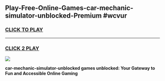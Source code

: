 
## Play-Free-Online-Games-car-mechanic-simulator-unblocked-Premium #wcvur
<h3>
<a href="https://premium.freeplayer.one?title=car-mechanic-simulator-unblocked&ref=8M">CLICK TO PLAY</a></h3>
<hr>

<h3>
<a href="https://premium.freeplayer.one?title=car-mechanic-simulator-unblocked&ref=8M">CLICK 2 PLAY</a>
  
</h3>

<a href="https://premium.freeplayer.one?title=car-mechanic-simulator-unblocked&ref=8M"><img src="https://clearcache.store/games.png"></a>


**car-mechanic-simulator-unblocked games unblocked: Your Gateway to Fun and Accessible Online Gaming**
